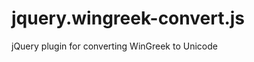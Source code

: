 jquery.wingreek-convert.js
===========================

jQuery plugin for converting WinGreek to Unicode